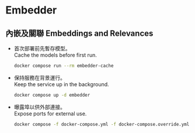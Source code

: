 # Embedder

## 內嵌及關聯 Embeddings and Relevances

- 首次部署前先暫存模型。  
  Cache the models before first run.
  ```sh
  docker compose run --rm embedder-cache
  ```
  
- 保持服務在背景運行。  
  Keep the service up in the background.
  ```sh
  docker compose up -d embedder
  ```
  
- 曝露埠以供外部連接。  
  Expose ports for external use.
  ```sh
  docker compose -f docker-compose.yml -f docker-compose.override.yml up -d embedder
  ```